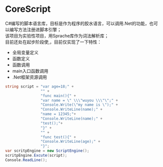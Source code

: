 # CoreScript
C#编写的脚本语言库，目标是作为程序的胶水语言，可以调用.Net的功能，也可以编写方法注册进脚本引擎；<br/>
该项目为实验性项目，用Sprache库作为词法解析库；<br/>
目前还处在起步阶段使,，目前仅实现了一下特性：
* 全局变量定义
* 函数定义
* 函数调用
* main入口函数调用
* .Net框架资源调用


```C#
string script = "var age=18;" +
                "" +
                "func main(){" +
                "var name = \" \\\"wuyou \\\"\";" +
                "Console.Write(\"my name is \");" +
                "Console.WriteLine(name);" +
                "name = 12345;"+
                "Console.WriteLine(name);" +
                "test();"+
                "}" +
                "" +
                "func test(){" +
                "Console.WriteLine(age);" +
                "}";
var scritpEngine = new ScriptEngine();
scritpEngine.Excute(script);
Console.ReadLine();
```

